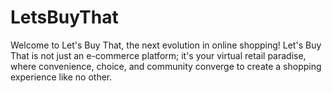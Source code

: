# LetsBuyThat
Welcome to Let's Buy That, the next evolution in online shopping! Let's Buy That is not just an e-commerce platform; it's your virtual retail paradise, where convenience, choice, and community converge to create a shopping experience like no other.
